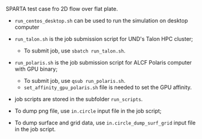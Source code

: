 SPARTA test case fro 2D flow over flat plate.
 - `run_centos_desktop.sh` can be used to run the simulation on desktop computer
 - `run_talon.sh` is the job submission script for UND's Talon HPC cluster;
   - To submit job, use `sbatch run_talon.sh`.
 - `run_polaris.sh` is the job submission script for ALCF Polaris computer with GPU binary;
   - To submit job, use `qsub run_polaris.sh`.
   - `set_affinity_gpu_polaris.sh` file is needed to set the GPU affinity.
 - job scripts are stored in the subfolder `run_scripts`.

- To dump png file, use `in.circle` input file in the job script;
- To dump surface and grid data, use `in.circle_dump_surf_grid` input file in the job script.
    

